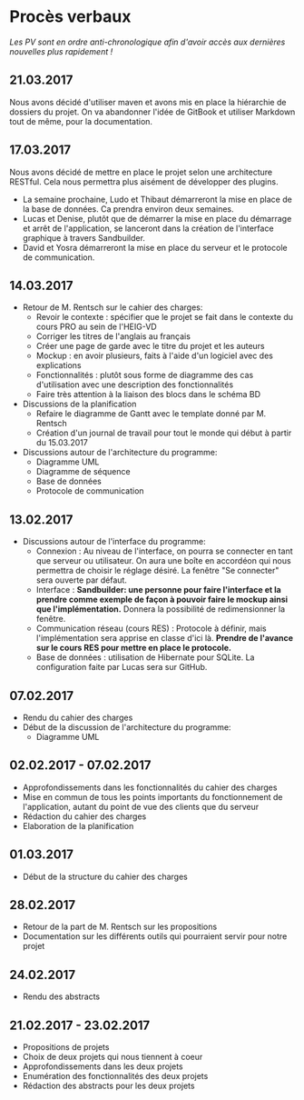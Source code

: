 # Procès verbaux
*Les PV sont en ordre anti-chronologique afin d'avoir accès aux dernières nouvelles plus rapidement !*

## 21.03.2017
Nous avons décidé d'utiliser maven et avons mis en place la hiérarchie de dossiers du projet.
On va abandonner l'idée de GitBook et utiliser Markdown tout de même, pour la documentation.

## 17.03.2017
Nous avons décidé de mettre en place le projet selon une architecture RESTful. Cela nous permettra plus aisément de développer des plugins.
* La semaine prochaine, Ludo et Thibaut démarreront la mise en place de la base de données. Ca prendra environ deux semaines.
* Lucas et Denise, plutôt que de démarrer la mise en place du démarrage et arrêt de l'application, se lanceront dans la création de l'interface graphique à travers Sandbuilder.
* David et Yosra démarreront la mise en place du serveur et le protocole de communication.

## 14.03.2017
* Retour de M. Rentsch sur le cahier des charges:
    * Revoir le contexte : spécifier que le projet se fait dans le contexte du cours PRO au sein de l'HEIG-VD
    * Corriger les titres de l'anglais au français
    * Créer une page de garde avec le titre du projet et les auteurs
    * Mockup : en avoir plusieurs, faits à l'aide d'un logiciel avec des explications
    * Fonctionnalités : plutôt sous forme de diagramme des cas d'utilisation avec une description des fonctionnalités
    * Faire très attention à la liaison des blocs dans le schéma BD
* Discussions de la planification
    * Refaire le diagramme de Gantt avec le template donné par M. Rentsch
    * Création d'un journal de travail pour tout le monde qui début à partir du 15.03.2017
* Discussions autour de l'architecture du programme:
    * Diagramme UML
    * Diagramme de séquence
    * Base de données
    * Protocole de communication

## 13.02.2017
* Discussions autour de l'interface du programme:
    * Connexion : Au niveau de l'interface, on pourra se connecter en tant que serveur ou utilisateur. On aura une boîte
  en accordéon qui nous permettra de choisir le réglage désiré. La fenêtre "Se connecter" sera ouverte par défaut.
  * Interface : **Sandbuilder: une personne pour faire l'interface et la prendre comme exemple de façon à pouvoir
  faire le mockup ainsi que l'implémentation.** Donnera la possibilité de redimensionner la fenêtre.
  * Communication réseau (cours RES) : Protocole à définir, mais l'implémentation sera apprise en classe d'ici
  là. **Prendre de l'avance sur le cours RES pour mettre en place le protocole.**
  * Base de données : utilisation de Hibernate pour SQLite. La configuration faite par Lucas sera sur GitHub.

## 07.02.2017
* Rendu du cahier des charges
* Début de la discussion de l'architecture du programme:
    * Diagramme UML

## 02.02.2017 - 07.02.2017
* Approfondissements dans les fonctionnalités du cahier des charges
* Mise en commun de tous les points importants du fonctionnement de l'application, autant du point de vue des clients
que du serveur
* Rédaction du cahier des charges
* Elaboration de la planification

## 01.03.2017
* Début de la structure du cahier des charges

## 28.02.2017
* Retour de la part de M. Rentsch sur les propositions
* Documentation sur les différents outils qui pourraient servir pour notre projet

## 24.02.2017
* Rendu des abstracts

## 21.02.2017 - 23.02.2017
* Propositions de projets
* Choix de deux projets qui nous tiennent à coeur
* Approfondissements dans les deux projets
* Enumération des fonctionnalités des deux projets
* Rédaction des abstracts pour les deux projets
